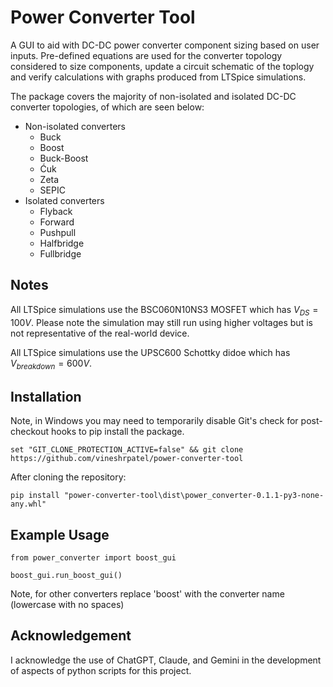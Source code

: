 # Power Converter Tool

A GUI to aid with DC-DC power converter component sizing based on user inputs. Pre-defined equations are used for the converter topology considered to size components, update a circuit schematic of the toplogy and verify calculations with graphs produced from LTSpice simulations.

The package covers the majority of non-isolated and isolated DC-DC converter topologies, of which are seen below:
- Non-isolated converters 
    - Buck
    - Boost
    - Buck-Boost
    - Ćuk
    - Zeta
    - SEPIC
- Isolated converters
    - Flyback
    - Forward
    - Pushpull
    - Halfbridge
    - Fullbridge

## Notes

All LTSpice simulations use the BSC060N10NS3 MOSFET which has $V_{DS}=100 V$. Please note the simulation may still run using higher voltages but is not representative of the real-world device.<br>

All LTSpice simulations use the UPSC600 Schottky didoe which has $V_{breakdown} = 600 V$.


## Installation

Note, in Windows you may need to temporarily disable Git's check for post-checkout hooks to pip install the package.
```
set "GIT_CLONE_PROTECTION_ACTIVE=false" && git clone https://github.com/vineshrpatel/power-converter-tool
```

After cloning the repository:
```
pip install "power-converter-tool\dist\power_converter-0.1.1-py3-none-any.whl"
```

## Example Usage

```
from power_converter import boost_gui

boost_gui.run_boost_gui()
```

Note, for other converters replace 'boost' with the converter name (lowercase with no spaces)

## Acknowledgement

I acknowledge the use of ChatGPT, Claude, and Gemini in the development of aspects of python scripts for this project.